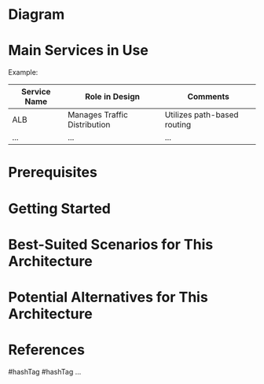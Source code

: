 
# Diagram

# Main Services in Use
Example:

| Service Name | Role in Design               | Comments                    |
|--------------|------------------------------|-----------------------------|
| ALB          | Manages Traffic Distribution | Utilizes path-based routing |
| ...          | ...                          | ...                         |

# Prerequisites

# Getting Started

# Best-Suited Scenarios for This Architecture

# Potential Alternatives for This Architecture

# References

#hashTag #hashTag ...
